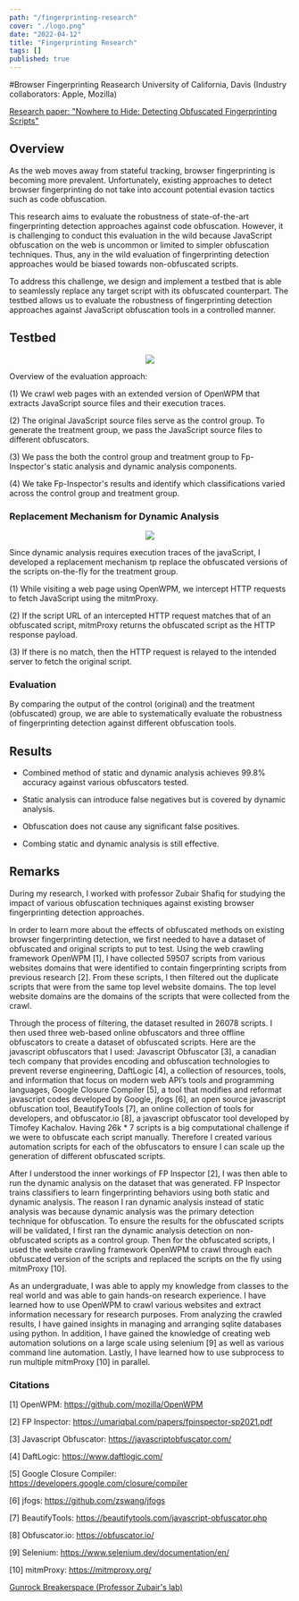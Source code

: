 ```yaml
---
path: "/fingerprinting-research"
cover: "./logo.png"
date: "2022-04-12"
title: "Fingerprinting Research"
tags: []
published: true
---
```


#Browser Fingerprinting Reasearch 
University of California, Davis (Industry collaborators: Apple, Mozilla)

<a href="https://arxiv.org/abs/2206.13599v1"> Research paper: "Nowhere to Hide: Detecting Obfuscated Fingerprinting Scripts" </a>



## Overview
As the web moves away from stateful tracking, browser fingerprinting is becoming more prevalent. Unfortunately, existing approaches to detect browser fingerprinting do not take into account potential evasion tactics such as code obfuscation.

This research aims to evaluate the robustness of state-of-the-art fingerprinting detection approaches against code obfuscation. However, it is challenging to conduct this evaluation in the wild because JavaScript obfuscation on the web is uncommon or limited to simpler obfuscation techniques. Thus, any in the wild evaluation of fingerprinting detection approaches would be biased towards non-obfuscated scripts. 

To address this challenge, we design and implement a testbed that is able to seamlessly replace any target script with its obfuscated counterpart. The testbed allows us to evaluate the robustness of fingerprinting detection approaches against JavaScript obfuscation tools in a controlled manner. 


## Testbed

<p align="center">
<img src="https://i.ibb.co/sydV7N6/Streamline-drawio-1.png" >
</p>

Overview of the evaluation approach: 

(1) We crawl web pages with an extended version of OpenWPM that extracts JavaScript source files and their execution traces. 

(2) The original JavaScript source files serve as the control group. To generate the treatment group, we pass the JavaScript source files to different obfuscators. 

(3) We pass the both the control group and treatment group to Fp-Inspector's static analysis and dynamic analysis components. 

(4) We take Fp-Inspector's results and identify which classifications varied across the control group and treatment group.


### Replacement Mechanism for Dynamic Analysis


<p align="center">
<img src="https://i.ibb.co/VB9XY3R/Replacement-drawio-1.png" >
</p>

Since dynamic analysis requires execution traces of the javaScript, I developed a replacement mechanism tp replace the obfuscated versions of the scripts on-the-fly for the treatment group.

(1) While visiting a web page using OpenWPM, we intercept HTTP requests to fetch JavaScript using the mitmProxy. 

(2) If the script URL of an intercepted HTTP request matches that of an obfuscated script, mitmProxy returns the obfuscated script as the HTTP response payload.

(3) If there is no match, then the HTTP request is relayed to the intended server to fetch the original script.


### Evaluation 
By comparing the output of the control (original) and the treatment (obfuscated) group, we are able to systematically evaluate the robustness of fingerprinting detection against different obfuscation tools.

## Results
- Combined method of static and dynamic analysis achieves 99.8% accuracy against various obfuscators tested.

- Static analysis can introduce false negatives but is covered by dynamic analysis. 

- Obfuscation does not cause any significant false positives. 

- Combing static and dynamic analysis is still effective.


## Remarks
During my research, I worked with professor Zubair Shafiq for studying the impact of various obfuscation techniques against existing browser fingerprinting detection approaches. 

In order to learn more about the effects of obfuscated methods on existing browser fingerprinting detection, we first needed to have a dataset of obfuscated and original scripts to put to test. Using the web crawling framework OpenWPM [1], I have collected 59507 scripts from various websites domains that were identified to contain fingerprinting scripts from previous research [2]. From these scripts, I then filtered out the duplicate scripts that were from the same top level website domains. The top level website domains are the domains of the scripts that were collected from the crawl.

Through the process of filtering, the dataset resulted in 26078 scripts. I then used three web-based online obfuscators and three offline obfuscators to create a dataset of obfuscated scripts. Here are the javascript obfuscators that I used: Javascript Obfuscator [3], a canadian tech company that provides encoding and obfuscation technologies to prevent reverse engineering, DaftLogic [4], a collection of resources, tools, and information that focus on modern web API’s tools and programming languages, Google Closure Compiler [5], a tool that modifies and reformat javascript codes developed by Google, jfogs [6], an open source javascript obfuscation tool, BeautifyTools [7], an online collection of tools for developers, and obfuscator.io [8], a javascript obfuscator tool developed by Timofey Kachalov. Having 26k * 7 scripts is a big computational challenge if we were to obfuscate each script manually. Therefore I created various automation scripts for each of the obfuscators to ensure I can scale up the generation of different obfuscated scripts.

After I understood the inner workings of FP Inspector [2], I was then able to run the dynamic analysis on the dataset that was generated. FP Inspector trains classifiers to learn fingerprinting behaviors using both static and dynamic analysis. The reason I ran dynamic analysis instead of static analysis was because dynamic analysis was the primary detection technique for obfuscation.
To ensure the results for the obfuscated scripts will be validated, I first ran the dynamic analysis detection on non-obfuscated scripts as a control group. Then for the obfuscated scripts, I used the website crawling framework OpenWPM to crawl through each obfuscated version of the scripts and replaced the scripts on the fly using mitmProxy [10].

As an undergraduate, I was able to apply my knowledge from classes to the real world and was able to gain hands-on research experience. I have learned how to use OpenWPM to crawl various websites and extract information necessary for  research purposes. From analyzing the crawled results, I have gained insights in managing and arranging sqlite databases using python. In addition, I have gained the knowledge of creating web automation solutions on a large scale using selenium [9] as well as various command line automation. Lastly, I have learned how to use subprocess to run multiple mitmProxy [10] in parallel. 



### Citations
[1] OpenWPM: https://github.com/mozilla/OpenWPM

[2] FP Inspector: https://umariqbal.com/papers/fpinspector-sp2021.pdf

[3] Javascript Obfuscator: https://javascriptobfuscator.com/

[4] DaftLogic: https://www.daftlogic.com/

[5] Google Closure Compiler: https://developers.google.com/closure/compiler

[6] jfogs: https://github.com/zswang/jfogs

[7] BeautifyTools: https://beautifytools.com/javascript-obfuscator.php

[8] Obfuscator.io: https://obfuscator.io/

[9] Selenium: https://www.selenium.dev/documentation/en/

[10] mitmProxy: https://mitmproxy.org/

<a href="https://web.cs.ucdavis.edu/~zubair/students.html"> Gunrock Breakerspace (Professor Zubair's lab) </a>
